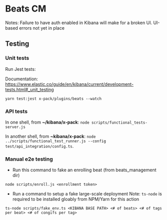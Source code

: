 # Beats CM

Notes:
Failure to have auth enabled in Kibana will make for a broken UI. UI-based errors not yet in place

## Testing

### Unit tests

Run Jest tests:

Documentation: https://www.elastic.co/guide/en/kibana/current/development-tests.html#_unit_testing

```
yarn test:jest x-pack/plugins/beats --watch
```

### API tests

In one shell, from **~/kibana/x-pack**:
`node scripts/functional_tests-server.js`

In another shell, from **~kibana/x-pack**:
`node ../scripts/functional_test_runner.js --config test/api_integration/config.ts`.

### Manual e2e testing

- Run this command to fake an enrolling beat (from beats_management dir)

```
node scripts/enroll.js <enrollment token>
```

- Run a command to setup a fake large-scale deployment
  Note: `ts-node` is required to be installed gloably from NPM/Yarn for this action

```
ts-node scripts/fake_env.ts <KIBANA BASE PATH> <# of beats> <# of tags per beat> <# of congifs per tag>
```
